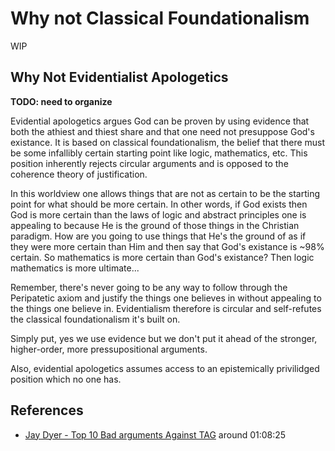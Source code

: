 # Why not Classical Foundationalism

WIP

## Why Not Evidentialist Apologetics

**TODO: need to organize**

Evidential apologetics argues God can be proven by using evidence that both the athiest and thiest share and that one need not presuppose God's existance.  It is based on classical foundationalism, the belief that there must be some infallibly certain starting point like logic, mathematics, etc.  This position inherently rejects circular arguments and is opposed to the coherence theory of justification.  

In this worldview one allows things that are not as certain to be the starting point for what should be more certain.  In other words, if God exists then God is more certain than the laws of logic and abstract principles one is appealing to because He is the ground of those things in the Christian paradigm.  How are you going to use things that He's the ground of as if they were more certain than Him and then say that God's existance is ~98% certain.  So mathematics is more certain than God's existance?  Then logic mathematics is more ultimate... 

Remember, there's never going to be any way to follow through the Peripatetic axiom and justify the things one believes in without appealing to the things one believe in.  Evidentialism therefore is circular and self-refutes the classical foundationalism it's built on.


Simply put, yes we use evidence but we don't put it ahead of the stronger, higher-order, more pressupositional arguments.

Also, evidential apologetics assumes access to an epistemically privilidged position which no one has.

## References

- [Jay Dyer - Top 10 Bad arguments Against TAG](https://www.youtube.com/watch?v=4MZErPk3_MU) around 01:08:25
